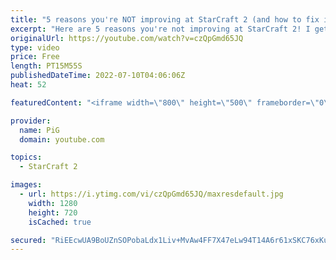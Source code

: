 ```yaml
---
title: "5 reasons you're NOT improving at StarCraft 2 (and how to fix it)"
excerpt: "Here are 5 reasons you're not improving at StarCraft 2! I get asked \"how I do improve\" every single day so I figured it's time to make a video that gives some good answers for it. Hopefully this is useful to you! -- 🐷 Second Channel for Learning StarCraft 2: https://www.youtube.com/c/PiGRandom 🐷 Third"
originalUrl: https://youtube.com/watch?v=czQpGmd65JQ
type: video
price: Free
length: PT15M55S
publishedDateTime: 2022-07-10T04:06:06Z
heat: 52

featuredContent: "<iframe width=\"800\" height=\"500\" frameborder=\"0\" src=\"https://www.youtube.com/embed/czQpGmd65JQ\" allow=\"accelerometer; autoplay; encrypted-media; gyroscope; picture-in-picture\" allowfullscreen></iframe>"

provider:
  name: PiG
  domain: youtube.com

topics:
  - StarCraft 2

images:
  - url: https://i.ytimg.com/vi/czQpGmd65JQ/maxresdefault.jpg
    width: 1280
    height: 720
    isCached: true

secured: "RiEEcwUA9BoUZnSOPobaLdx1Liv+MvAw4FF7X47eLw94T14A6r61xSKC76xKuD6zn/IzkHM3Rv/urWEZqlEtLmLSXySByCWiRq2e+H/3CbVdTu3ZtWF4SpCVxtwukF1waHpAKmPUQslNbw36vox4NMOxMJ0xNzPBVTd0oIxAZy0ormW5uQar2a80EclB9JXbCvaT4EKepdCyHV/YWtEn7/Zcpr9psPcx3xceDgsyqXTgiVykeSTi3zWXMly74jsJh6IoG2DaeQ6EBBqPtTBp2BOWJGClEBBJJmcWpBvtE2+bHZJaOpytwPdFYHpcLM2GuafTNvYmqslZjO4Njz42xdHFFOsnxOENIxbqkdKdITJhPjb7u1C2xYPwHACW80iNXRrnwayJy80ZpKH4mp/Gy/DmPLnQhDLw2L1l367QPjg=;eUwq1yrVoGLDim0QpiyMcw=="
---
```


